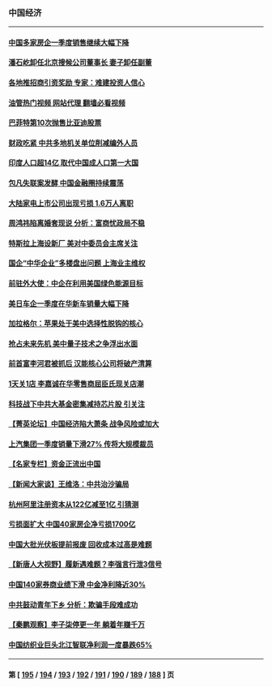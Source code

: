 ### 中国经济
---
#### [中国多家房企一季度销售继续大幅下降](../../pages/ncid283/n13970756.md?04121245) 
#### [潘石屹卸任北京搜候公司董事长 妻子卸任副董](../../pages/ncid283/n13970687.md?04121245) 
#### [各地推招商引资奖励 专家：难建投资人信心](../../pages/ncid283/n13970371.md?04121245) 
#### [油管热门视频 网站代理 翻墙必看视频](http://138.2.39.72:81/youtube.html?epic-marker?04121245)
#### [巴菲特第10次抛售比亚迪股票](../../pages/ncid283/n13970661.md?04121245) 
#### [财政吃紧 中共多地机关单位削减编外人员](../../pages/ncid283/n13970364.md?04121245) 
#### [印度人口超14亿 取代中国成人口第一大国](../../pages/ncid283/n13970434.md?04121245) 
#### [包凡失联案发酵 中国金融圈持续震荡](../../pages/ncid283/n13970306.md?04121245) 
#### [大陆家电上市公司出现亏损 1.6万人离职](../../pages/ncid283/n13970213.md?04121245) 
#### [周鸿祎陷离婚套现说 分析：富商忧政局不稳](../../pages/ncid283/n13970112.md?04121245) 
#### [特斯拉上海设新厂 美对中委员会主席关注](../../pages/ncid283/n13970120.md?04121245) 
#### [国企“中华企业”多楼盘出问题 上海业主维权](../../pages/ncid283/n13969760.md?04121245) 
#### [前驻外大使：中企在利用美国绿色能源目标](../../pages/ncid283/n13969863.md?04121245) 
#### [美日车企一季度在华新车销量大幅下降](../../pages/ncid283/n13969149.md?04121245) 
#### [加拉格尔：苹果处于美中选择性脱钩的核心](../../pages/ncid283/n13968602.md?04121245) 
#### [抢占未来先机 美中量子技术之争浮出水面](../../pages/ncid283/n13967804.md?04121245) 
#### [前首富李河君被抓后 汉能核心公司将破产清算](../../pages/ncid283/n13968422.md?04121245) 
#### [1天关1店 李嘉诚在华零售商屈臣氏现关店潮](../../pages/ncid283/n13968410.md?04121245) 
#### [科技战下中共大基金密集减持芯片股 引关注](../../pages/ncid283/n13967792.md?04121245) 
#### [【菁英论坛】中国经济陷大萧条 战争风险或加大](../../pages/ncid283/n13967749.md?04121245) 
#### [上汽集团一季度销量下滑27% 传将大规模裁员](../../pages/ncid283/n13967750.md?04121245) 
#### [【名家专栏】资金正流出中国](../../pages/ncid283/n13965018.md?04121245) 
#### [【新闻大家谈】王维洛：中共治沙骗局](../../pages/ncid283/n13967541.md?04121245) 
#### [杭州阿里注册资本从122亿减至1亿 引猜测](../../pages/ncid283/n13967393.md?04121245) 
#### [亏损面扩大 中国40家房企净亏损1700亿](../../pages/ncid283/n13966935.md?04121245) 
#### [中国大批光伏板提前报废 回收成本过高是难题](../../pages/ncid283/n13966896.md?04121245) 
#### [【新唐人大视野】履新遇难题？李强言行泄3信号](../../pages/ncid283/n13966869.md?04121245) 
#### [中国140家券商业绩下滑 中金净利降近30%](../../pages/ncid283/n13966879.md?04121245) 
#### [中共鼓动青年下乡 分析：欺骗手段难成功](../../pages/ncid283/n13966476.md?04121245) 
#### [【秦鹏观察】李子柒停更一年 躺着年赚千万](../../pages/ncid283/n13965961.md?04121245) 
#### [中国纺织业巨头北江智联净利润一度暴跌65%](../../pages/ncid283/n13966018.md?04121245) 

---
#### 第 [ [195](./195.md?04121245) / [194](./194.md?04121245) / [193](./193.md?04121245) / [192](./192.md?04121245) / [191](./191.md?04121245) / [190](./190.md?04121245) / [189](./189.md?04121245) / [188](./188.md?04121245) ] 页
